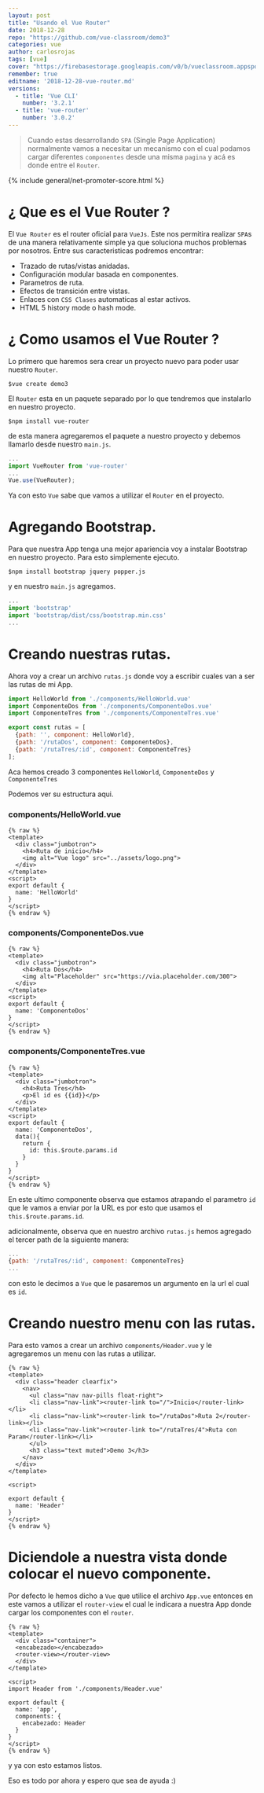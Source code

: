 ```yaml
---
layout: post
title: "Usando el Vue Router"
date: 2018-12-28
repo: "https://github.com/vue-classroom/demo3"
categories: vue
author: carlosrojas
tags: [vue]
cover: "https://firebasestorage.googleapis.com/v0/b/vueclassroom.appspot.com/o/2018-12-22-vue-router%2Fcover.png?alt=media&token=7c810142-f28d-44c6-9305-83e5b89a2bf0"
remember: true
editname: '2018-12-28-vue-router.md'
versions:
  - title: 'Vue CLI'
    number: '3.2.1'
  - title: 'vue-router'
    number: '3.0.2'
---
```


> Cuando estas desarrollando `SPA` (Single Page Application) normalmente vamos a necesitar un mecanismo con el cual podamos cargar diferentes `componentes` desde una misma `pagina` y acá es donde entre el `Router`.

<amp-img width="810" height="450" layout="responsive" src="https://firebasestorage.googleapis.com/v0/b/vueclassroom.appspot.com/o/2018-12-22-vue-router%2Fcover.png?alt=media&token=7c810142-f28d-44c6-9305-83e5b89a2bf0"></amp-img>

{% include general/net-promoter-score.html %} 

# ¿ Que es el Vue Router ?

El `Vue Router` es el router oficial para `VueJs`. Este nos permitira realizar `SPA`s de una manera relativamente simple ya que soluciona muchos problemas por nosotros. Entre sus caracteristicas podremos encontrar:

- Trazado de rutas/vistas anidadas.
- Configuración modular basada en componentes.
- Parametros de ruta.
- Efectos de transición entre vistas.
- Enlaces con `CSS Clases` automaticas al estar activos.
- HTML 5 history mode o hash mode.

# ¿ Como usamos el Vue Router ?

Lo primero que haremos sera crear un proyecto nuevo para poder usar nuestro `Router`.

````
$vue create demo3
````

El `Router` esta en un paquete separado por lo que tendremos que instalarlo en nuestro proyecto.

````
$npm install vue-router
````

de esta manera agregaremos el paquete a nuestro proyecto y debemos llamarlo desde nuestro `main.js`.

```js
...
import VueRouter from 'vue-router'
...
Vue.use(VueRouter);  
```

Ya con esto `Vue` sabe que vamos a utilizar el `Router` en el proyecto.

# Agregando Bootstrap.

Para que nuestra App tenga una mejor apariencia voy a instalar Bootstrap en nuestro proyecto. Para esto simplemente ejecuto.

````
$npm install bootstrap jquery popper.js
````

y en nuestro `main.js` agregamos.

```js
...
import 'bootstrap'
import 'bootstrap/dist/css/bootstrap.min.css'
...
```

# Creando nuestras rutas.

Ahora voy a crear un archivo `rutas.js` donde voy a escribir cuales van a ser las rutas de mi App.

```js
import HelloWorld from './components/HelloWorld.vue'
import ComponenteDos from './components/ComponenteDos.vue'
import ComponenteTres from './components/ComponenteTres.vue'

export const rutas = [
  {path: '', component: HelloWorld},
  {path: '/rutaDos', component: ComponenteDos},
  {path: '/rutaTres/:id', component: ComponenteTres}
];
```

Aca hemos creado 3 componentes `HelloWorld`, `ComponenteDos` y `ComponenteTres`

Podemos ver su estructura aqui.

<h3>components/HelloWorld.vue</h3>

```
{% raw %}
<template>
  <div class="jumbotron">
    <h4>Ruta de inicio</h4>
    <img alt="Vue logo" src="../assets/logo.png">
  </div>
</template>
<script>
export default {
  name: 'HelloWorld'
}
</script>
{% endraw %}
```

<h3>components/ComponenteDos.vue</h3>

```
{% raw %}
<template>
  <div class="jumbotron">
    <h4>Ruta Dos</h4>
    <img alt="Placeholder" src="https://via.placeholder.com/300">
  </div>
</template>
<script>
export default {
  name: 'ComponenteDos'
}
</script>
{% endraw %}
```
<h3>components/ComponenteTres.vue</h3>

```
{% raw %}
<template>
  <div class="jumbotron">
    <h4>Ruta Tres</h4>
    <p>El id es {{id}}</p>
  </div>
</template>
<script>
export default {
  name: 'ComponenteDos',
  data(){
    return {
      id: this.$route.params.id
    }
  }
}
</script>
{% endraw %}
```

En este ultimo componente observa que estamos atrapando el parametro `id` que le vamos a enviar por la URL es por esto que usamos el `this.$route.params.id`.

adicionalmente, observa que en nuestro archivo `rutas.js` hemos agregado el tercer path de la siguiente manera:

```js
...
{path: '/rutaTres/:id', component: ComponenteTres}
...
```

con esto le decimos a `Vue` que le pasaremos un argumento en la url el cual es `id`.

# Creando nuestro menu con las rutas.

Para esto vamos a crear un archivo `components/Header.vue` y le agregaremos un menu con las rutas a utilizar.

```
{% raw %}
<template>
  <div class="header clearfix">
    <nav>
      <ul class="nav nav-pills float-right">
      <li class="nav-link"><router-link to="/">Inicio</router-link></li>
      <li class="nav-link"><router-link to="/rutaDos">Ruta 2</router-link></li>
      <li class="nav-link"><router-link to="/rutaTres/4">Ruta con Param</router-link></li>
      </ul>
      <h3 class="text muted">Demo 3</h3>
    </nav>
  </div>
</template>

<script>

export default {
  name: 'Header'
}
</script>
{% endraw %}
```

# Diciendole a nuestra vista donde colocar el nuevo componente.

Por defecto le hemos dicho a `Vue` que utilice el archivo `App.vue` entonces en este vamos a utilizar el `router-view` el cual le indicara a nuestra App donde cargar los componentes con el `router`.

```
{% raw %}
<template>
  <div class="container">
  <encabezado></encabezado>
  <router-view></router-view>
  </div>
</template>

<script>
import Header from './components/Header.vue'

export default {
  name: 'app',
  components: {
    encabezado: Header
  }
}
</script>
{% endraw %}
```

y ya con esto estamos listos.

<amp-img width="1134" height="460" layout="responsive" src="https://firebasestorage.googleapis.com/v0/b/vueclassroom.appspot.com/o/2018-12-22-vue-router%2Fvue-router-final.gif?alt=media&token=171f2206-a513-457d-a293-68167e24145f"></amp-img>

Eso es todo por ahora y espero que sea de ayuda :)
